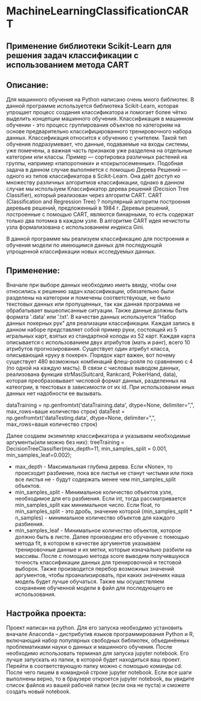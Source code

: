 # MachineLearningClassificationCART

## Применение библиотеки Scikit-Learn для решения задач классификации с использованием метода CART

## Описание:

Для машинного обучения на Python написано очень много библиотек. В данной программе используется библиотека Scikit-Learn, которая упрощает процесс создания классификатора и помогает более чётко выделить концепции машинного обучения.
Классификация в машинном обучении - это процесс группирования объектов по категориям на основе предварительно классифицированного тренировочного набора данных.
Классификация относится к обучению с учителем. Такой тип обучения подразумевает, что данные, подаваемые на входы системы, уже помечены, а важная часть признаков уже разделена на отдельные категории или классы. Пример  — сортировка различных растений на группы, например «папоротники» и «покрытосеменные». 
Подобная задача в данном случае выполняется с помощью Дерева Решений — одного из типов классификатора в Scikit-Learn.
Она даёт доступ ко множеству различных алгоритмов классификации, однако в данном случае мы используем Классификатор дерева решений (Decision Tree Classifier), который реализован через алгоритм CART.
CART (Classification and Regression Tree) ? популярный алгоритм построения деревьев решений, предложенный в 1984 г. Деревья решений, построенные с помощью CART, являются бинарными, то есть содержат только два потомка в каждом узле.
В алгоритме CART идея нечистоты узла формализована с использованием индекса Gini. 

В данной программе мы реализуем классификацию для построения и обучения модели по имеющимся данных для последующей упрощенной классификации новых исследуемых данных. 

## Применение:

Вначале при выборе данных необходимо иметь ввиду, чтобы они относились к решению задач классификации, обязательно были разделены на категории и помечены соответствующе, не было текстовых данных или пропущенных, так как данная программа не обрабатывает вышеописанные ситуации. 
Также данные должны быть формата '.data' или '.txt'.
В качестве данных используется "Набор данных покерных рук" для реализации классификации. Каждая запись в данном наборе представляет собой пример руки, состоящей из 5 игральных карт, взятых из стандартной колоды из 52 карт. Каждая карта описывается с использованием двух атрибутов (мать и ранг), всего 10 атрибутов прогнозирования. Существует один атрибут класса, описывающий «руку в покере». Порядок карт важен, вот почему существует 480 возможных комбинаций флеш-рояля по сравнению с 4 (по одной на каждую масть).
В связи с числовых выводом данных, реализована функция strMas(Suitcard, Rankcard, PokerHand, data), которая преобразовывает числовой формат данных, разделенных на катеогрии, в текстовых в зависимости от их id.
При использовании иных данных нет надобности ее вызывать. 

dataTraining = np.genfromtxt('dataTraining.data', dtype=None, delimiter=",", max_rows=ваше количество строк)
dataTest = np.genfromtxt('dataTesting.data', dtype=None, delimiter=",", max_rows=ваше количество строк)

Далее создаем экземпляр классификатора и  указываем необходимые аргументы(или можно без них):
treeTraining = DecisionTreeClassifier(max_depth=11, min_samples_split = 0.001, min_samples_leaf=0.002);

- max_depth - Максимальная глубина дерева. Если «None», то происходит разбиение, пока все листья не станут чистыми или пока все листья не - будут содержать менее чем min_samples_split объектов.
- min_samples_split - Минимальное количество объектов узле, необходимое для его разбиения. Если int, тогда рассматривается min_samples_split как минимальное число. Если float, то min_samples_split - это дробь, значение которой (min_samples_split * n_samples) - минимальное количество объектов для каждого разбиения.
- min_samples_leaf - Минимальное количество объектов, которое должно быть в листе. 
Далее производим его обучение с помощью метода fit, в котором в качестве аргументов указываем тренировочные данные и их метки, которые изначально разбили на массивы.
После с помощью метода score выводим получившуюся точность классификации данных для тренировочной и тестовой выборок. 
Также производится перебор возможных значений аргументов, чтобы проанализировать, при каких значениях наша модель будет лучше обучаться. 
Также мы осуществляем сохранение обученной модели в файл для последующего ее использования. 


## Настройка проекта:

Проект написан на python.
Для его запуска необходимо установить вначале Anaconda – дистрибутив языков программирования Python и R, включающий набор популярных свободных библиотек, объединённых проблематиками науки о данных и машинного обучения.
После необходимо использовать терминал для запуска jupyter notebook. Его лучше запускать из папки, в которой будет находиться ваш проект. Перейти в соответствующую папку можно с помощью команды cd. После чего пишем в командной строке jupyter notebook.
Если все шаги выполнены верно, то в браузере откроется jupyter notebook, вы увидите список файлов из вашей рабочей папки (если она не
пуста) и сможете создать новый notebook.
